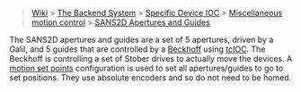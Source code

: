 > [Wiki](Home) > [The Backend System](The-Backend-System) > [Specific Device IOC](Specific-Device-IOC) > [Miscellaneous motion control](Miscellaneous-Motion-Control) > [SANS2D Apertures and Guides](SANS2D-apertures-and-guides)

The SANS2D apertures and guides are a set of 5 apertures, driven by a Galil, and 5 guides that are controlled by a [Beckhoff](https://github.com/ISISComputingGroup/ibex_developers_manual/wiki/Beckhoff) using [tcIOC](https://github.com/ISISComputingGroup/ibex_developers_manual/wiki/tcIOC). The Beckhoff is controlling a set of Stober drives to actually move the devices. A [motion set points](https://github.com/ISISComputingGroup/ibex_developers_manual/wiki/Motion-Set-points) configuration is used to set all apertures/guides to go to set positions. They use absolute encoders and so do not need to be homed.